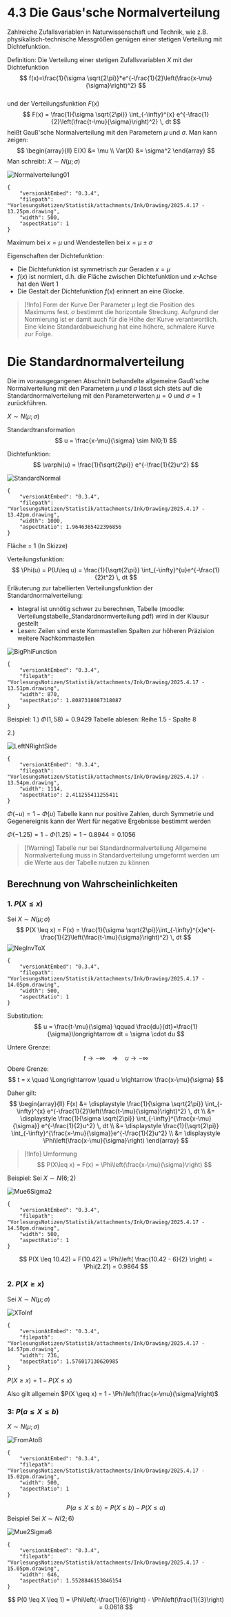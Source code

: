 # 4.3 Die Gaus'sche  Normalverteilung
Zahlreiche Zufallsvariablen in Naturwissenschaft und Technik, wie z.B. physikalisch-technische Messgrößen genügen einer stetigen Verteilung mit Dichtefunktion.

Definition:
Die Verteilung einer stetigen Zufallsvariablen $X$ mit der Dichtefunktion 
$$
f(x)=\frac{1}{\sigma \sqrt{2\pi}}*e^{-\frac{1}{2}\left(\frac{x-\mu}{\sigma}\right)^2}
$$  
und der Verteilungsfunktion $F(x)$
$$
F(x) = \frac{1}{\sigma \sqrt{2\pi}} \int_{-\infty}^{x} e^{-\frac{1}{2}\left(\frac{t-\mu}{\sigma}\right)^2} \, dt
$$
heißt Gauß'sche Normalverteilung mit den Parametern $\mu$ und $\sigma$.
Man kann zeigen:
$$
\begin{array}{ll}
E(X) &= \mu \\
Var(X) &= \sigma^2
\end{array}
$$
Man schreibt: $X \sim N(\mu; \sigma)$

![Normalverteilung01](Normalverteilung01.png)
```handdrawn-ink
{
	"versionAtEmbed": "0.3.4",
	"filepath": "VorlesungsNotizen/Statistik/attachments/Ink/Drawing/2025.4.17 - 13.25pm.drawing",
	"width": 500,
	"aspectRatio": 1
}
```
Maximum bei $x=\mu$ und Wendestellen bei $x=\mu \pm \sigma$ 

Eigenschaften der Dichtefunktion:
- Die Dichtefunktion ist symmetrisch zur Geraden $x=\mu$ 
- $f(x)$ ist normiert, d.h. die Fläche zwischen Dichtefunktion und $x$-Achse hat den Wert $1$ 
- Die Gestalt der Dichtefunktion $f(x)$ erinnert an eine Glocke.


> [!Info] Form der Kurve
> Der Parameter $\mu$ legt die Position des Maximums fest.
> $\sigma$ bestimmt die horizontale Streckung. Aufgrund der Normierung ist er damit auch für die Höhe der Kurve verantwortlich. Eine kleine Standardabweichung hat eine höhere, schmalere Kurve zur Folge.

# Die Standardnormalverteilung
Die im vorausgegangenen Abschnitt behandelte allgemeine Gauß'sche Normalverteilung mit den Parametern $\mu$ und $\sigma$ lässt sich stets auf die Standardnormalverteilung mit den Parameterwerten $\mu = 0$ und $\sigma = 1$ zurückführen.

$X \sim N(\mu; \sigma)$

Standardtransformation
$$
u = \frac{x-\mu}{\sigma} \sim N(0;1)
$$

Dichtefunktion:
$$
\varphi(u) = \frac{1}{\sqrt{2\pi}} e^{-\frac{1}{2}u^2}
$$

![StandardNormal](StandardNormal.png)
```handdrawn-ink
{
	"versionAtEmbed": "0.3.4",
	"filepath": "VorlesungsNotizen/Statistik/attachments/Ink/Drawing/2025.4.17 - 13.42pm.drawing",
	"width": 1000,
	"aspectRatio": 1.9646365422396856
}
```
Fläche = 1 (In Skizze)

Verteilungsfunktion:
$$
\Phi(u) = P(U\leq u) = \frac{1}{\sqrt{2\pi}} \int_{-\infty}^{u}e^{-\frac{1}{2}t^2} \, dt
$$
Erläuterung zur tabellierten Verteilungsfunktion der Standardnormalverteilung:
- Integral ist unnötig schwer zu berechnen, Tabelle (moodle: Verteilungstabelle_Standardnormverteilung.pdf) wird in der Klausur gestellt
- Lesen: 
  Zeilen sind erste Kommastellen
  Spalten zur höheren Präzision weitere Nachkommastellen

![BigPhiFunction](BigPhiFunction.png)


```handdrawn-ink
{
	"versionAtEmbed": "0.3.4",
	"filepath": "VorlesungsNotizen/Statistik/attachments/Ink/Drawing/2025.4.17 - 13.51pm.drawing",
	"width": 870,
	"aspectRatio": 1.8087318087318087
}
```

Beispiel:
1.)
$\Phi(1,58) = 0.9429$
Tabelle ablesen: Reihe 1.5 - Spalte 8

2.)

![LeftNRightSide](LeftNRightSide.png)
```handdrawn-ink
{
	"versionAtEmbed": "0.3.4",
	"filepath": "VorlesungsNotizen/Statistik/attachments/Ink/Drawing/2025.4.17 - 13.54pm.drawing",
	"width": 1114,
	"aspectRatio": 2.411255411255411
}
```
$\Phi(-u) = 1-\Phi(u)$
Tabelle kann nur positive Zahlen, durch Symmetrie und Gegenereignis kann der Wert für negative Ergebnisse bestimmt werden

$\Phi(-1.25) = 1-\Phi(1.25) = 1-0.8944 = 0.1056$


> [!Warning] Tabelle nur bei Standardnormalverteilung
> Allgemeine Normalverteilung muss in Standardverteilung umgeformt werden um die Werte aus der Tabelle nutzen zu können

## Berechnung von Wahrscheinlichkeiten
### 1. $P(X\leq x)$
Sei $X \sim N(\mu; \sigma)$ 
$$
P(X \leq x) = F(x) = \frac{1}{\sigma \sqrt{2\pi}}\int_{-\infty}^{x}e^{-\frac{1}{2}\left(\frac{t-\mu}{\sigma}\right)^2} \, dt
$$
![NegInvToX](NegInvToX.png)
```handdrawn-ink
{
	"versionAtEmbed": "0.3.4",
	"filepath": "VorlesungsNotizen/Statistik/attachments/Ink/Drawing/2025.4.17 - 14.05pm.drawing",
	"width": 500,
	"aspectRatio": 1
}
```

Substitution:
$$
u = \frac{t-\mu}{\sigma} \qquad \frac{du}{dt}=\frac{1}{\sigma}\longrightarrow dt = \sigma \cdot du
$$

Untere Grenze:
$$
t \to -\infty \quad \Longrightarrow \quad u \rightarrow -\infty
$$
Obere Grenze:
$$
t = x \quad \Longrightarrow \quad u \rightarrow \frac{x-\mu}{\sigma}
$$

Daher gilt:
$$
\begin{array}{ll}
F(x) &= \displaystyle
\frac{1}{\sigma \sqrt{2\pi}} \int_{-\infty}^{x} e^{-\frac{1}{2}\left(\frac{t-\mu}{\sigma}\right)^2} \, dt \\ 
&= \displaystyle
\frac{1}{\sigma \sqrt{2\pi}} \int_{-\infty}^{\frac{x-\mu}{\sigma}} e^{-\frac{1}{2}u^2} \, dt \\
&= \displaystyle
\frac{1}{\sqrt{2\pi}} \int_{-\infty}^{\frac{x-\mu}{\sigma}}e^{-\frac{1}{2}u^2} \\
&= \displaystyle
\Phi\left(\frac{x-\mu}{\sigma}\right)
\end{array}
$$


> [!Info] Umformung
> $$
> P(X\leq x) = F(x) = \Phi\left(\frac{x-\mu}{\sigma}\right)
> $$

Beispiel:
Sei $X \sim N(6;2)$ 

![Mue6Sigma2](Mue6Sigma2.png)
```handdrawn-ink
{
	"versionAtEmbed": "0.3.4",
	"filepath": "VorlesungsNotizen/Statistik/attachments/Ink/Drawing/2025.4.17 - 14.50pm.drawing",
	"width": 500,
	"aspectRatio": 1
}
```

$$
P(X \leq 10.42) = F(10.42) = \Phi\left( \frac{10.42 - 6}{2} \right) = \Phi(2.21) = 0.9864
$$

### 2. $P(X \geq x)$
Sei $X \sim N(\mu; \sigma)$

![XToInf](XToInf.png)
```handdrawn-ink
{
	"versionAtEmbed": "0.3.4",
	"filepath": "VorlesungsNotizen/Statistik/attachments/Ink/Drawing/2025.4.17 - 14.57pm.drawing",
	"width": 736,
	"aspectRatio": 1.576017130620985
}
```
$P(X \geq x) = 1-P(X \leq x)$

Also gilt allgemein $P(X \geq x) = 1 - \Phi\left(\frac{x-\mu}{\sigma}\right)$

### 3: $P(a \leq X \leq b)$
$X \sim N(\mu; \sigma)$

![FromAtoB](FromAtoB.png)
```handdrawn-ink
{
	"versionAtEmbed": "0.3.4",
	"filepath": "VorlesungsNotizen/Statistik/attachments/Ink/Drawing/2025.4.17 - 15.02pm.drawing",
	"width": 500,
	"aspectRatio": 1
}
```
$$
P(a \leq X \leq b) = P(X \leq b) - P(X \leq a)
$$
Beispiel
Sei $X \sim N(2; 6)$

![Mue2Sigma6](Mue2Sigma6.png)
```handdrawn-ink
{
	"versionAtEmbed": "0.3.4",
	"filepath": "VorlesungsNotizen/Statistik/attachments/Ink/Drawing/2025.4.17 - 15.05pm.drawing",
	"width": 646,
	"aspectRatio": 1.5528846153846154
}
```
$$
P(0 \leq X \leq 1) = \Phi\left(-\frac{1}{6}\right) - \Phi\left(\frac{1}{3}\right) = 0.0618
$$
